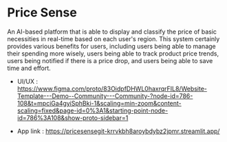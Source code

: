 # Price Sense

An AI-based platform that is able to display and classify the price of basic necessities in real-time based on each user's region. This system certainly provides various benefits for users, including users being able to manage their spending more wisely, users being able to track product price trends, users being notified if there is a price drop, and users being able to save time and effort.

- UI/UX : https://www.figma.com/proto/83OidpfDHWL0haxrqrFIL8/Website-Template---Demo--Community---Community-?node-id=786-108&t=mpciGa4gyiSphBki-1&scaling=min-zoom&content-scaling=fixed&page-id=0%3A1&starting-point-node-id=786%3A108&show-proto-sidebar=1

- App link : https://pricesensegit-krrvkbh8aroybdybz2jpmr.streamlit.app/

